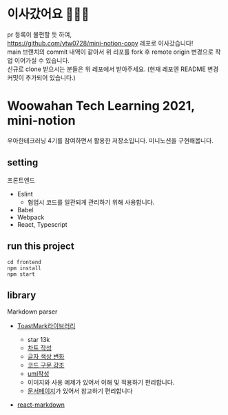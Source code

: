 # 이사갔어요 🚚💨💨

pr 등록이 불편할 듯 하여,   
https://github.com/ytw0728/mini-notion-copy 레포로 이사갔습니다!  
main 브랜치의 commit 내역이 같아서 위 리포를 fork 후 remote origin 변경으로 작업 이어가실 수 있습니다.   
신규로 clone 받으시는 분들은 위 레포에서 받아주세요. (현재 레포엔 README 변경 커밋이 추가되어 있습니다.)

# Woowahan Tech Learning 2021, mini-notion

우아한테크러닝 4기를 참여하면서 활용한 저장소입니다.
미니노션을 구현해봅니다.

## setting

프론트엔드

- Eslint
  - 협업시 코드를 일관되게 관리하기 위해 사용합니다.
- Babel
- Webpack
- React, Typescript

## run this project

```git
cd frontend
npm install
npm start
```

## library

Markdown parser

- [ToastMark라이브러리](https://github.com/nhn/tui.editor)

  - star 13k
  - [차트 작성](https://github.com/nhn/tui.editor/tree/master/plugins/chart)
  - [글자 색상 변화](https://github.com/nhn/tui.editor/tree/master/plugins/color-syntax)
  - [코드 구문 강조](https://github.com/nhn/tui.editor/tree/master/plugins/code-syntax-highlight)
  - [uml작성](https://github.com/nhn/tui.editor/tree/master/plugins/uml)
  - 이미지와 사용 예제가 있어서 이해 및 적용하기 편리합니다.
  - [문서페이지](https://ui.toast.com/)가 있어서 참고하기 편리합니다

- [react-markdown](https://www.npmjs.com/package/react-markdown)
